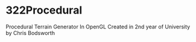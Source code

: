 # 322Procedural
Procedural Terrain Generator In OpenGL
Created in 2nd year of University by Chris Bodsworth
